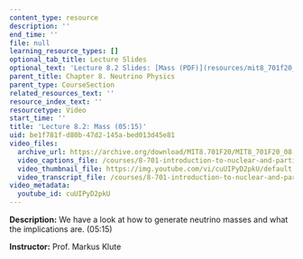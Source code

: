```yaml
---
content_type: resource
description: ''
end_time: ''
file: null
learning_resource_types: []
optional_tab_title: Lecture Slides
optional_text: 'Lecture 8.2 Slides: [Mass (PDF)](resources/mit8_701f20_lec8-2)'
parent_title: Chapter 8. Neutrino Physics
parent_type: CourseSection
related_resources_text: ''
resource_index_text: ''
resourcetype: Video
start_time: ''
title: 'Lecture 8.2: Mass (05:15)'
uid: be1f781f-d80b-47d2-145a-bed013d45e81
video_files:
  archive_url: https://archive.org/download/MIT8.701F20/MIT8_701F20_08-02_masses_300k.mp4
  video_captions_file: /courses/8-701-introduction-to-nuclear-and-particle-physics-fall-2020/216b3cbf847f55a194386a9634c6fedd_cuUIPyD2pkU.vtt
  video_thumbnail_file: https://img.youtube.com/vi/cuUIPyD2pkU/default.jpg
  video_transcript_file: /courses/8-701-introduction-to-nuclear-and-particle-physics-fall-2020/0edadc8036986bae9f79bd366befd524_cuUIPyD2pkU.pdf
video_metadata:
  youtube_id: cuUIPyD2pkU
---
```


**Description:** We have a look at how to generate neutrino masses and what the implications are. (05:15)

**Instructor:** Prof. Markus Klute